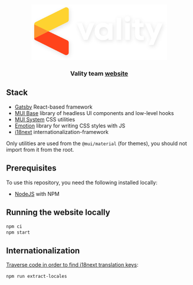 <div align="center">
  <img src="https://raw.githubusercontent.com/valitydev/vality.dev/master/src/assets/images/shadowed-logo.svg" height="150"/>
  <h3>Vality team <a href="https://vality.dev">website</a></h3>
</div>

## Stack

- [Gatsby](https://www.gatsbyjs.com) React-based framework
- [MUI Base](https://mui.com/base) library of headless UI components and low-level hooks
- [MUI System](https://mui.com/system) CSS utilities
- [Emotion](https://emotion.sh) library for writing CSS styles with JS
- [i18next](https://www.i18next.com) internationalization-framework

Only utilities are used from the `@mui/material` (for themes), you should not import from it from the root.

## Prerequisites

To use this repository, you need the following installed locally:

- [NodeJS](https://nodejs.org) with NPM

## Running the website locally

```shell
npm ci
npm start
```

## Internationalization

[Traverse code in order to find i18next translation keys](https://i18next-extract.netlify.app):

```shell
npm run extract-locales
```
